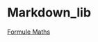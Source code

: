 # Markdown_lib

[Formule Maths](https://learninglab.gitlabpages.inria.fr/mooc-rr/mooc-rr-ressources/module1/ressources/introduction_to_markdown_fr.html#:~:text=Il%20est%20possible%20d'%C3%A9crire,centr%C3%A9es%20et%20mises%20en%20exergue.)
